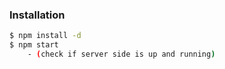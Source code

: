 ### Installation

```sh
$ npm install -d
$ npm start 
    - (check if server side is up and running)
```